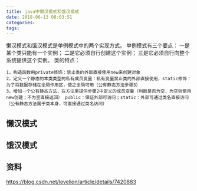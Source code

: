 ```yaml
---
title: java中懒汉模式和饿汉模式
date: 2018-06-13 08:03:51
categories:
tags:
---
```

懒汉模式和饿汉模式是单例模式中的两个实现方式。
单例模式有三个要点：
一是某个类只能有一个实例；
二是它必须自行创建这个实例；
三是它必须自行向整个系统提供这个实例。
类的特点：
```
1，构造函数用private修饰：禁止类的外部直接使用new来创建对象 
2，定义一个静态的本类类型的私有成员变量：私有变量禁止类的外部直接使用，static修饰：为了将数据存储在全局作用区，使之全局可用（公有静态方法步骤3）
3，增加一个公有静态方法，在方法里提供步骤2中定义的成员变量（判断是否为空，为空则使用new创建；不为空直接返回） public：保证外部可访问；static：外部可通过类名直接访问（公有静态方法属于类本身，可直接通过类名访问）
```

## 懒汉模式

## 饿汉模式

## 资料
https://blog.csdn.net/lovelion/article/details/7420883